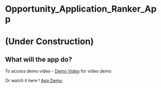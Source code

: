 # Opportunity_Application_Ranker_App
# (Under Construction)
## What will the app do?
To access demo video - [Demo Video](https://drive.google.com/file/d/1IUe8s8xGldCA0QgmJsVpmwIDuioi26pg/view?usp=sharing) for video demo

Or watch it here
! [App Demo](https://github.com/rathishsekhar/Opportunity_Application_Matching_App/tree/main/docs/demo_videos)